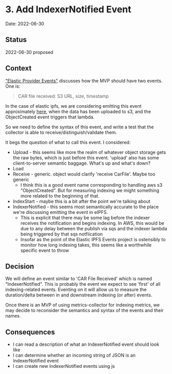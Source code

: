 # 3. Add IndexerNotified Event

Date: 2022-06-30

## Status

2022-06-30 proposed

## Context

["Elastic Provider Events"](https://hackmd.io/7FHjMKZ2TgGycAvapvBqqw) discusses how the MVP should have two events. One is:

> CAR file received: S3 URL, size, timestamp

In the case of elastic ipfs, we are considering emitting this event approximately [here](https://github.com/ipfs-elastic-provider/ipfs-elastic-provider-bucket-to-indexer/blob/main/src/index.js#L22), when the data has been uploaded to s3, and the ObjectCreated event triggers that lambda.

So we need to define the syntax of this event, and write a test that the collector is able to receive/distinguish/validate them.

It begs the question of what to call this event. I considered:
* Upload - this seems like more the realm of whatever object storage gets the raw bytes, which is just before this event. 'upload' also has some client-to-server semantic baggage. What's up and what's down?
* Load
* Receive - generic. object would clarify 'receive CarFile'. Maybe too generic
  * I think this is a good event name corresponding to handling aws s3 "ObjectCreated". But for measuring indexing we might something more related to the beginning of that.
* IndexStart - maybe this is a bit after the point we're talking about
* IndexerNotified - this seems most semantically accurate to the place we're discussing emitting the event in eIPFS.
  * This is explicit that there may be some lag before the indexer receives the notification and begins indexing. In AWS, this would be due to any delay between the publish via sqs and the indexer lambda being triggered by that sqs notfiication
  * Insofar as the point of the Elastic IPFS Events project is ostensibly to monitor how long indexing takes, this seems like a worthwhile specific event to throw 

## Decision

We will define an event similar to 'CAR File Received' which is named "IndexerNotified". This is probably the event we expect to see 'first' of all indexing-related events. Eventing on it will allow us to measure the duration/delta between in and downstream indexing (or after) events.

Once there is an MVP of using metrics-collector for indexing metrics, we may decide to reconsider the semantics and syntax of the events and their names.

## Consequences

* I can read a description of what an IndexerNotified event should look like
* I can determine whether an incoming string of JSON is an IndexerNotified event
* I can create new IndexerNotified events using js
